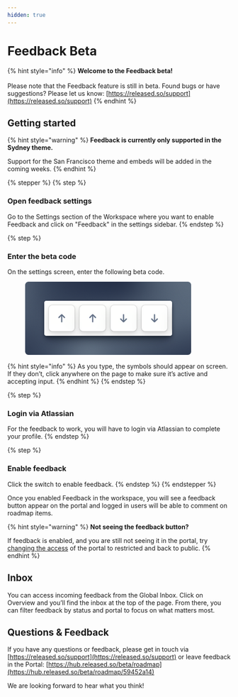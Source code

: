 ```yaml
---
hidden: true
---
```


# Feedback Beta

{% hint style="info" %}
**Welcome to the Feedback beta!** \
\
Please note that the Feedback feature is still in beta. Found bugs or have suggestions? Please let us know: [https://released.so/support](https://released.so/support)
{% endhint %}

## Getting started

{% hint style="warning" %}
**Feedback is currently only supported in the Sydney theme.**&#x20;

Support for the San Francisco theme and embeds will be added in the coming weeks.
{% endhint %}

{% stepper %}
{% step %}
### Open feedback settings

Go to the Settings section of the Workspace where you want to enable Feedback and click on "Feedback" in the settings sidebar.&#x20;
{% endstep %}

{% step %}
### Enter the beta code

On the settings screen, enter the following beta code.

<figure><img src="../../.gitbook/assets/feedback-beta-code.png" alt="" width="375"><figcaption></figcaption></figure>

{% hint style="info" %}
As you type, the symbols should appear on screen. If they don’t, click anywhere on the page to make sure it’s active and accepting input.
{% endhint %}
{% endstep %}

{% step %}
### Login via Atlassian&#x20;

For the feedback to work, you will have to login via Atlassian to complete your profile.&#x20;
{% endstep %}

{% step %}
### Enable feedback&#x20;

Click the switch to enable feedback.&#x20;
{% endstep %}
{% endstepper %}

Once you enabled Feedback in the workspace, you will see a feedback button appear on the portal and logged in users will be able to comment on roadmap items.&#x20;

{% hint style="warning" %}
**Not seeing the feedback button?**

If feedback is enabled, and you are still not seeing it in the portal, try[ changing the access](../../workspace/settings/access.md) of the portal to restricted and back to public.&#x20;
{% endhint %}

## Inbox

You can access incoming feedback from the Global Inbox. Click on Overview and you’ll find the inbox at the top of the page. From there, you can filter feedback by status and portal to focus on what matters most.

## Questions & Feedback

If you have any questions or feedback, please get in touch via [https://released.so/support](https://released.so/support) or leave feedback in the Portal: [https://hub.released.so/beta/roadmap](https://hub.released.so/beta/roadmap/59452a14)

We are looking forward to hear what you think!&#x20;
